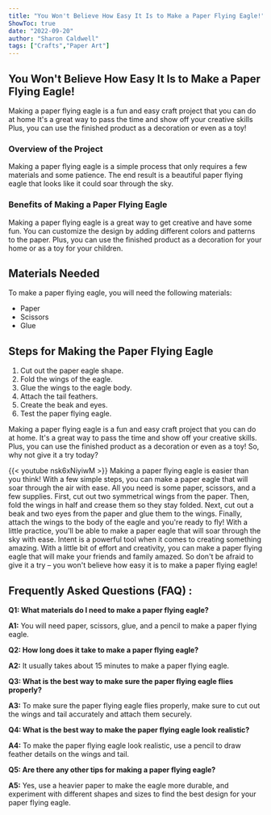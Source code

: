 ```yaml
---
title: "You Won't Believe How Easy It Is to Make a Paper Flying Eagle!"
ShowToc: true 
date: "2022-09-20"
author: "Sharon Caldwell" 
tags: ["Crafts","Paper Art"]
---
```

## You Won't Believe How Easy It Is to Make a Paper Flying Eagle!

Making a paper flying eagle is a fun and easy craft project that you can do at home It's a great way to pass the time and show off your creative skills Plus, you can use the finished product as a decoration or even as a toy! 

### Overview of the Project

Making a paper flying eagle is a simple process that only requires a few materials and some patience. The end result is a beautiful paper flying eagle that looks like it could soar through the sky. 

### Benefits of Making a Paper Flying Eagle

Making a paper flying eagle is a great way to get creative and have some fun. You can customize the design by adding different colors and patterns to the paper. Plus, you can use the finished product as a decoration for your home or as a toy for your children. 

## Materials Needed

To make a paper flying eagle, you will need the following materials: 

- Paper 
- Scissors 
- Glue 

## Steps for Making the Paper Flying Eagle

1. Cut out the paper eagle shape. 
2. Fold the wings of the eagle. 
3. Glue the wings to the eagle body. 
4. Attach the tail feathers. 
5. Create the beak and eyes. 
6. Test the paper flying eagle. 

Making a paper flying eagle is a fun and easy craft project that you can do at home. It's a great way to pass the time and show off your creative skills. Plus, you can use the finished product as a decoration or even as a toy! So, why not give it a try today?

{{< youtube nsk6xNiyiwM >}} 
Making a paper flying eagle is easier than you think! With a few simple steps, you can make a paper eagle that will soar through the air with ease. All you need is some paper, scissors, and a few supplies. First, cut out two symmetrical wings from the paper. Then, fold the wings in half and crease them so they stay folded. Next, cut out a beak and two eyes from the paper and glue them to the wings. Finally, attach the wings to the body of the eagle and you're ready to fly! With a little practice, you'll be able to make a paper eagle that will soar through the sky with ease. Intent is a powerful tool when it comes to creating something amazing. With a little bit of effort and creativity, you can make a paper flying eagle that will make your friends and family amazed. So don't be afraid to give it a try – you won't believe how easy it is to make a paper flying eagle!

## Frequently Asked Questions (FAQ) :
**Q1: What materials do I need to make a paper flying eagle?**

**A1:** You will need paper, scissors, glue, and a pencil to make a paper flying eagle.


**Q2: How long does it take to make a paper flying eagle?**

**A2:** It usually takes about 15 minutes to make a paper flying eagle.


**Q3: What is the best way to make sure the paper flying eagle flies properly?**

**A3:** To make sure the paper flying eagle flies properly, make sure to cut out the wings and tail accurately and attach them securely.


**Q4: What is the best way to make the paper flying eagle look realistic?**

**A4:** To make the paper flying eagle look realistic, use a pencil to draw feather details on the wings and tail.


**Q5: Are there any other tips for making a paper flying eagle?**

**A5:** Yes, use a heavier paper to make the eagle more durable, and experiment with different shapes and sizes to find the best design for your paper flying eagle.



